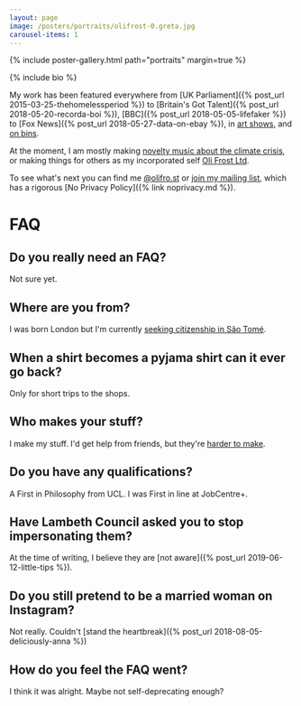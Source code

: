 ```yaml
---
layout: page
image: /posters/portraits/olifrost-0.greta.jpg
carousel-items: 1
---
```


<style>
.owl-dots {
  display: none;
}
</style>

{% include poster-gallery.html path="portraits" margin=true %}

{% include bio %}

My work has been featured everywhere from [UK Parliament]({% post_url 2015-03-25-thehomelessperiod %}) to [Britain's Got Talent]({% post_url 2018-05-20-recorda-boi %}), [BBC]({% post_url 2018-05-05-lifefaker %}) to [Fox News]({% post_url 2018-05-27-data-on-ebay %}), in [art shows](/refer), and [on bins](/little-tips).

At the moment, I am mostly making [novelty music about the climate crisis](/refrost), or making things for others as my incorporated self [Oli Frost Ltd](/ltd).

To see what's next you can find me [@olifro.st](/s) or [join my mailing list](#footer), which has a rigorous [No Privacy Policy]({% link noprivacy.md %}).

# FAQ

## Do you really need an FAQ?
Not sure yet.

## Where are you from?
I was born London but I'm currently [seeking citizenship in São Tomé](/blog/sao-tome-citizen/).

## When a shirt becomes a pyjama shirt can it ever go back?
Only for short trips to the shops.

## Who makes your stuff?
I make my stuff. I'd get help from friends, but they're [harder to make](/refer).

## Do you have any qualifications?
A First in Philosophy from UCL. I was First in line at JobCentre+.

## Have Lambeth Council asked you to stop impersonating them?
At the time of writing, I believe they are [not aware]({% post_url 2019-06-12-little-tips %}).

## Do you still pretend to be a married woman on Instagram?
Not really. Couldn't [stand the heartbreak]({% post_url 2018-08-05-deliciously-anna %})

## How do you feel the FAQ went?
I think it was alright. Maybe not self-deprecating enough?
